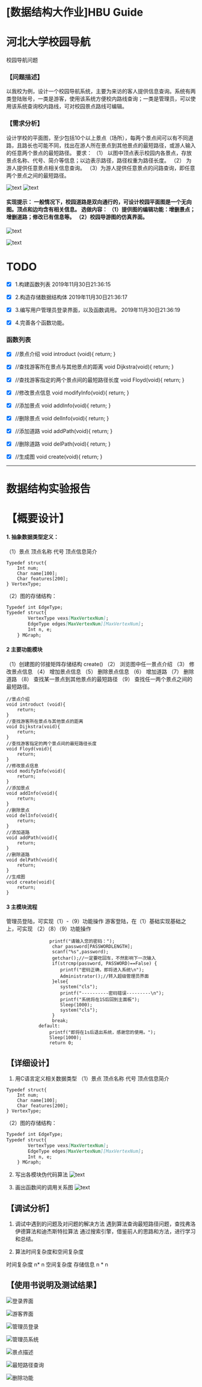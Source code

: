 # [数据结构大作业]HBU Guide
# 河北大学校园导航

校园导航问题

### 【问题描述】

以我校为例，设计一个校园导航系统，主要为来访的客人提供信息查询。系统有两类登陆账号，一类是游客，使用该系统方便校内路线查询；一类是管理员，可以使用该系统查询校内路线，可对校园景点路线可编辑。

### 【需求分析】

设计学校的平面图，至少包括10个以上景点（场所），每两个景点间可以有不同道路，且路长也可能不同，找出在游人所在景点到其他景点的最短路径，或游人输入的任意两个景点的最短路径。 要求： （1） 以图中顶点表示校园内各景点，存放景点名称、代号、简介等信息；以边表示路径，路径权重为路径长度。 （2） 为游人提供任意景点相关信息查询。 （3）为游人提供任意景点的问路查询，即任意两个景点之间的最短路径。

![text](.\text.jpg)
![text](https://img2018.cnblogs.com/blog/1623669/201911/1623669-20191130214656051-1115893883.jpg)

#### 实现提示： 一般情况下，校园道路是双向通行的，可设计校园平面图是一个无向图。顶点和边均含有相关信息。 选做内容： （1）提供图的编辑功能：增删景点；增删道路；修改已有信息等。 （2）校园导游图的仿真界面。

![text](.\GuideTODO.png)

![text](https://img2018.cnblogs.com/blog/1623669/201911/1623669-20191130214656688-2069859270.png)


# TODO

- [x]  1.构建函数列表  2019年11月30日21:36:15
- [x]    2.构造存储数据结构体 2019年11月30日21:36:17
- [x]    3.编写用户管理员登录界面，以及函数调用。 2019年11月30日21:36:19
- [x] 4.完善各个函数功能。 



### 函数列表

- [x]  //景点介绍
void introduct (void){
	return;
}
- [x]  //查找游客所在景点与其他景点的距离
void Dijkstra(void){
	return;
}
- [x]  //查找游客指定的两个景点间的最短路径长度
void Floyd(void){
	return;
}
- [x]  //修改景点信息
void modifyInfo(void){
	return;
}
- [x]  //添加景点
void addInfo(void){
	return;
}
- [x]  //删除景点
void delInfo(void){
	return;
}
- [x]  //添加道路
void addPath(void){
	return;
}
- [x]  //删除道路
void delPath(void){
	return;
}
- [x]  //生成图
void create(void){
	return;
}


----------


#   数据结构实验报告
# 【概要设计】

#### 1. 抽象数据类型定义： 
（1）景点 顶点名称 代号 顶点信息简介 

``` irpf90
Typedef struct{
	Int num; 
	Char name[100];
	Char features[200];
} VertexType; 
```

（2）图的存储结构：

``` markdown
Typedef int EdgeType; 
Typedef struct{ 
		VertexType vexs[MaxVertexNum]; 
		EdgeType edges[MaxVertexNum][MaxVertexNum]; 
		Int n, e; 
	} MGraph;
```

#### 2 主要功能模块 
（1）创建图的邻接矩阵存储结构 create() 
（2） 浏览图中任一景点介绍 
（3） 修改景点信息 
（4） 增加景点信息 
（5） 删除景点信息 
（6） 增加道路 
（7） 删除道路 
（8） 查找某一景点到其他景点的最短路径
（9） 查找任一两个景点之间的最短路径。 


``` aspectj
//景点介绍
void introduct (void){
	return;
}
//查找游客所在景点与其他景点的距离
void Dijkstra(void){
	return;
}
//查找游客指定的两个景点间的最短路径长度
void Floyd(void){
	return;
}
//修改景点信息
void modifyInfo(void){
	return;
}
//添加景点
void addInfo(void){
	return;
}
//删除景点
void delInfo(void){
	return;
}
//添加道路
void addPath(void){
	return;
}
//删除道路
void delPath(void){
	return;
}
//生成图
void create(void){
	return;
}
```

#### 3 主模块流程 
管理员登陆，可实现（1）-（9）功能操作 游客登陆，在（1）基础实现基础之上，可实现 （2）（8）（9）功能操作

``` 
				printf("请输入您的密码：");
				 char password[PASSWORDLENGTH];
				 scanf("%s",password);
				 getchar();//一定要吃回车，不然影响下一次输入
				 if(strcmp(password, PASSWORD)==False) {
				 	printf("密码正确，即将进入系统\n"); 
				 	Administrator();//转入超级管理员界面 
				 }else{
				 	system("cls");
				 	printf("----------密码错误---------\n");
				 	printf("系统将在1S后回到主面板");
     				Sleep(1000); 
    				system("cls");
				 } 
				 break;
			default:
				printf("即将在1s后退出系统，感谢您的使用。");
				Sleep(1000); 
				return 0; 
```

## 【详细设计】

1. 用C语言定义相关数据类型 
（1）景点 顶点名称 代号 顶点信息简介 

``` irpf90
Typedef struct{
	Int num; 
	Char name[100];
	Char features[200];
} VertexType; 
```

（2）图的存储结构：

``` markdown
Typedef int EdgeType; 
Typedef struct{ 
		VertexType vexs[MaxVertexNum]; 
		EdgeType edges[MaxVertexNum][MaxVertexNum]; 
		Int n, e; 
	} MGraph;
```

2. 写出各模块伪代码算法 
![text](https://img2018.cnblogs.com/blog/1623669/201911/1623669-20191130214656051-1115893883.jpg)

3. 画出函数间的调用关系图
![text](https://img2018.cnblogs.com/blog/1623669/201911/1623669-20191130214656688-2069859270.png)
## 【调试分析】 
1. 调试中遇到的问题及对问题的解决方法
遇到算法查询最短路径问题，查找弗洛伊德算法和迪杰斯特拉算法
通过搜索引擎，借鉴前人的思路和方法，进行学习和总结。

2. 算法时间复杂度和空间复杂度

时间复杂度 n* n
空间复杂度 存储信息 n * n

## 【使用书说明及测试结果】

![登录界面](./images/Snipaste_2019-12-01_20-08-47.png)

![游客界面](./images/游客界面_1.png)

![管理员登录](./images/管理员登录.png)

![管理员系统](./images/管理员系统.png)

![景点描述](./images/景点描述.png)

![最短路径查询](./images/最短路径查询.png)

![删除功能](./images/删除功能.png)
